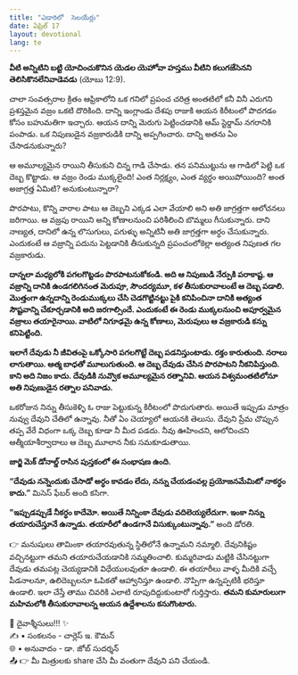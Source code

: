 ```yaml
---
title: "ఎడారిలో  సెలయేర్లు"
date: ఏప్రిల్ 17
layout: devotional
lang: te
---
```


**వీటి అన్నిటిని బట్టి యోచించుకొనిన యెడల యెహోవా హస్తము వీటిని కలుగజేసెనని తెలిసికొనలేనివాడెవడు** (యోబు 12:9).
 
చాలా సంవత్సరాల క్రితం ఆఫ్రికాలోని ఒక గనిలో ప్రపంచ చరిత్ర అంతటిలో కనీ వినీ ఎరుగని ప్రశస్తమైన వజ్రం ఒకటి దొరికింది. దాన్ని ఇంగ్లాండు దేశపు రాజుకి ఆయన కిరీటంలో పొదగడం కోసం బహుమతిగా ఇచ్చారు. ఆయన దాన్ని మెరుగు పెట్టించడానికి ఆమ్ స్టెర్డామ్ నగరానికి పంపాడు. ఒక నిపుణుడైన వజ్రకారుడికి దాన్ని అప్పగించారు. దాన్ని అతను ఏం చేసాడనుకున్నారు?

ఆ అమూల్యమైన రాయిని తీసుకుని చిన్న గాడి చేసాడు. తన పనిముట్టును ఆ గాడిలో పెట్టి ఒక దెబ్బ కొట్టాడు. ఆ వజ్రం రెండు ముక్కలైంది! ఎంత నిర్లక్ష్యం, ఎంత వ్యర్ధం అయిపోయింది? అంత అజాగ్రత్త ఏమిటి? అనుకుంటున్నారా?

పొరపాటు, కొన్ని వారాల పాటు ఆ దెబ్బని ఎక్కడ ఎలా వేయాలి అని అతి జాగ్రత్తగా ఆలోచనలు జరిగాయి. ఆ వజ్రపు రాయిని అన్ని కోణాలనుంచి పరిశీలించి బొమ్మలు గీసుకున్నారు. దాని నాణ్యత, దానిలో ఉన్న లొసుగులు, పగుళ్ళు అన్నిటినీ అతి జాగ్రత్తగా అర్ధం చేసుకున్నారు. ఎందుకంటే ఆ వజ్రాన్ని పదును పెట్టడానికి తీసుకున్నది ప్రపంచంలోకెల్లా అత్యంత నిపుణత గల వజ్రకారుడు.

**దాన్నలా మధ్యలోకి పగలగొట్టడం పొరపాటనుకోకండి. అది ఆ నిపుణుడి నేర్పుకి పరాకాష్ట. ఆ వజ్రాన్ని దానికి ఉండగలిగినంత మెరుపూ, సౌందర్యమూ, కళ తీసుకురావాలంటే ఆ దెబ్బ పడాలి. మొత్తంగా ఉన్నదాన్ని రెండుముక్కలు చేసి చెడగొట్టినట్టు పైకి కనిపించినా దానికి అత్యంత సౌష్టవాన్ని చేకూర్చడానికి అది జరగాల్సిందే. ఎందుకంటే ఈ రెండు ముక్కలనుంచి అపూర్వమైన వజ్రాలు తయారైనాయి. వాటిలో నిగూఢమై ఉన్న కోణాలు, మెరుపులు ఆ వజ్రకారుడి కన్ను కనిపెట్టింది.**

**ఇలాగే దేవుడు నీ జీవితంపై ఒక్కోసారి పగలగొట్టే దెబ్బ పడనిస్తుంటాడు. రక్తం కారుతుంది. నరాలు లాగుతాయి. ఆత్మ బాధతో మూలుగుతుంది. ఆ దెబ్బ దేవుడు చేసిన పొరపాటని నీకనిపిస్తుంది. కాని అది నిజం కాదు. దేవుడికి నువ్వొక అమూల్యమైన రత్నానివి. ఆయన విశ్వమంతటిలోనూ అతి నిపుణుడైన రత్నాల పనివాడు.**

ఒకరోజున నిన్ను తీసుకెళ్ళి ఓ రాజు పెట్టుకున్న కిరీటంలో పొదుగుతారు. అయితే ఇప్పుడు మాత్రం నువ్వు దేవుని చేతిలో ఉన్నావు. నీతో ఏం చెయ్యాలో ఆయనకి తెలుసు. దేవుని ప్రేమ చొప్పున తప్ప వేరే విధంగా ఒక్క దెబ్బ కూడా నీ మీద పడదు. నీవు ఊహించని, ఆలోచించని ఆత్మీయాశీర్వాదాలు ఆ దెబ్బ మూలాన నీకు సమకూడుతాయి.

**జార్జి మెక్ డోనాల్డ్ రాసిన పుస్తకంలో ఈ సంభాషణ ఉంది.**

**“దేవుడు నన్నెందుకు చేసాడో అర్ధం కావడం లేదు, నన్ను చేయడంవల్ల ప్రయోజనమేమిటో నాకర్ధం కాదు.”** మిసెస్ ఫేబర్ అంది కసిగా.

**"ఇప్పుడప్పుడే నీకర్ధం కాదేమో. అయితే నిన్నింకా దేవుడు వదిలెయ్యలేదుగా. ఇంకా నిన్ను తయారుచేస్తూనే ఉన్నాడు. తయారీలో ఉండగానే విసుక్కుంటున్నావు.”** అంది డోరతి. 

👉 మనుషులు తామింకా తయారవుతున్న స్థితిలోనే ఉన్నామని నమ్మాలి. దేవునికిష్టం వచ్చినట్టుగా తమని తయారుచేయడానికి సమ్మతించాలి. కుమ్మరివాడు మట్టికి చేసినట్టుగా దేవుడు తమపట్ల చెయ్యడానికి విధేయులవుతూ ఉండాలి. ఈ తయారీలు వాళ్ళ మీదికి వచ్చే పీడనాలనూ, ఉలిదెబ్బలనూ ఓపికతో ఆహ్వానిస్తూ ఉండాలి. నొప్పిగా ఉన్నప్పటికీ భరిస్తూ ఉండాలి. ఇలా చేస్తే తాము చివరికి ఎలాటి రూపుదిద్దుకుంటారో గుర్తిస్తారు. **తమని కుమారులుగా మహిమలోకి తీసుకురావాలన్న ఆయన ఉద్దేశాలను కనుగొంటారు.**


<div class="blessing">🙏 <span class="bless-text">దైవాశ్శీసులు!!!</span> ✨</div>

<div class="credit">✍️ <span class="credit-text">▪ సంకలనం - చార్లెస్ ఇ. కౌమన్</span></div>
<div class="credit">🌐 <span class="credit-text">▪ అనువాదం - డా. జోబ్ సుదర్శన్</span></div>


<div class="share">📤 👉 <span class="share-text">మీ మిత్రులకు share చేసి మీ వంతుగా దేవుని పని చేయండి.</span></div>
